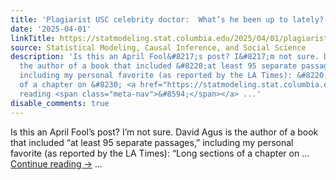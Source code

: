 ```yaml
---
title: 'Plagiarist USC celebrity doctor:  What’s he been up to lately?'
date: '2025-04-01'
linkTitle: https://statmodeling.stat.columbia.edu/2025/04/01/plagiarist-usc-celebrity-doctor-whats-he-been-up-to-lately/
source: Statistical Modeling, Causal Inference, and Social Science
description: 'Is this an April Fool&#8217;s post? I&#8217;m not sure. David Agus is
  the author of a book that included &#8220;at least 95 separate passages,&#8221;
  including my personal favorite (as reported by the LA Times): &#8220;Long sections
  of a chapter on &#8230; <a href="https://statmodeling.stat.columbia.edu/2025/04/01/plagiarist-usc-celebrity-doctor-whats-he-been-up-to-lately/">Continue
  reading <span class="meta-nav">&#8594;</span></a> ...'
disable_comments: true
---
```

Is this an April Fool&#8217;s post? I&#8217;m not sure. David Agus is the author of a book that included &#8220;at least 95 separate passages,&#8221; including my personal favorite (as reported by the LA Times): &#8220;Long sections of a chapter on &#8230; <a href="https://statmodeling.stat.columbia.edu/2025/04/01/plagiarist-usc-celebrity-doctor-whats-he-been-up-to-lately/">Continue reading <span class="meta-nav">&#8594;</span></a> ...
